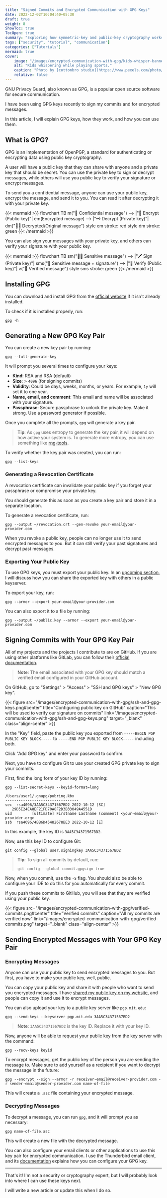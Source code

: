 ```yaml
---
title: "Signed Commits and Encrypted Communication with GPG Keys"
date: 2022-12-02T10:04:40+05:30
draft: true
weight: 8
ShowToc: true
TocOpen: true
summary: "Exploring how symmetric-key and public-key cryptography works by using GPG keys to sign commits and send encrypted messages."
tags: ["security", "tutorial", "communication"]
categories: ["Tutorials"]
mermaid: true
cover:
    image: "/images/encrypted-communication-with-gpg/kids-whisper-banner.jpeg"
    alt: "Kids whispering while playing sports."
    caption: "Photo by [cottonbro studio](https://www.pexels.com/photo/kids-in-active-wear-engaged-in-sports-9654720/)"
    relative: false
---
```


GNU Privacy Guard, also known as GPG, is a popular open source software for secure communication.

I have been using GPG keys recently to sign my commits and for encrypted messages.

In this article, I will explain GPG keys, how they work, and how you can use them.

## What is GPG?

GPG is an implementation of OpenPGP, a standard for authenticating or encrypting data using public key cryptography.

A user will have a public key that they can share with anyone and a private key that should be secret. You can use the private key to sign or decrypt messages, while others will use you public key to verify your signature or encrypt messages.

To send you a confidential message, anyone can use your public key, encrypt the message, and send it to you. You can read it after decrypting it with your private key.

{{< mermaid >}}
flowchart TB
m("👥 Confidential message") --> |"🔐 Encrypt (Public key)"| em(Encrypted message) --> |"🗝️ Decrypt (Private key)"| dm("👨🏽 Decrypted/Original message")
style em stroke: red
style dm stroke: green
{{< /mermaid >}}

You can also sign your messages with your private key, and others can verify your signature with your public key.

{{< mermaid >}}
flowchart TB
sm("👨🏽 Sensitive message") --> |"🖊️ Sign (Private key)"| sms("🔏 Sensitive message + signature") --> |"👥 Verify (Public key)"| v("👥 Verified message")
style sms stroke: green
{{< /mermaid >}}

## Installing GPG

You can download and install GPG from the [official website](https://www.gnupg.org/download/) if it isn't already installed.

To check if it is installed properly, run:

```shell
gpg -h
```

## Generating a New GPG Key Pair

You can create a new key pair by running:

```shell
gpg --full-generate-key
```

It will prompt you several times to configure your keys:

* **Kind**: RSA and RSA (default)
* **Size**: > `4096` (for signing commits)
* **Validity**: Could be days, weeks, months, or years. For example, `1y` will set it to one year.
* **Name, email, and comment**: This email and name will be associated with your signature.
* **Passphrase**: Secure passphrase to unlock the private key. Make it strong. Use a password generator if possible.

Once you complete all the prompts, `gpg` will generate a key pair.

> **Tip**: As `gpg` uses entropy to generate the key pair, it will depend on how active your system is. To generate more entropy, you can use something like [rng-tools](https://www.devmanuals.net/install/ubuntu/ubuntu-12-04-lts-precise-pangolin/install-rng-tools.html).

To verify whether the key pair was created, you can run:

```shell
gpg --list-keys
```

### Generating a Revocation Certificate

A revocation certificate can invalidate your public key if you forget your passphrase or compromise your private key.

You should generate this as soon as you create a key pair and store it in a separate location.

To generate a revocation certificate, run:

```shell
gpg --output ~/revocation.crt --gen-revoke your-email@your-provider.com
```

When you revoke a public key, people can no longer use it to send encrypted messages to you. But it can still verify your past signatures and decrypt past messages.

### Exporting Your Public Key

To use GPG keys, you must export your public key. In an [upcoming section](#encrypting-messages), I will discuss how you can share the exported key with others in a public keyserver.

To export your key, run:

```shell
gpg --armor --export your-email@your-provider.com
```

You can also export it to a file by running:

```shell
gpg --output ~/public.key --armor --export your-email@your-provider.com
```

## Signing Commits with Your GPG Key Pair

All of my projects and the projects I contribute to are on GitHub. If you are using other platforms like GitLab, you can follow their [official documentation](https://docs.gitlab.com/ee/user/project/repository/gpg_signed_commits/#add-a-gpg-key-to-your-account).

> **Note**: The email associated with your GPG key should match a verified email configured in your GitHub account.

On GitHub, go to "Settings" > "Access" > "SSH and GPG keys" > "New GPG key".

{{< figure src="/images/encrypted-communication-with-gpg/ssh-and-gpg-keys.png#center" title="Configuring public key on GitHub" caption="This will be used to verify our signature on commits" link="/images/encrypted-communication-with-gpg/ssh-and-gpg-keys.png" target="_blank" class="align-center" >}}

In the "Key" field, paste the public key you exported from `-----BEGIN PGP PUBLIC KEY BLOCK-----` to `-----END PGP PUBLIC KEY BLOCK-----` including both.

Click "Add GPG key" and enter your password to confirm.

Next, you have to configure Git to use your created GPG private key to sign your commits.

First, find the long form of your key ID by running:

```shell
gpg --list-secret-keys --keyid-format=long
```

```text {title="output"}
/Users/user1/.gnupg/pubring.kbx
---------------------------------
sec  rsa4096/3AA5C34371567BD2 2022-10-12 [SC]
   29D5E24EA8EF21FD70A8F2D3B33049A4551D
uid         [ultimate] Firstname Lastname (comment) <your-email@your-provider.org>
ssb  rsa4096/4BB6D45482678BE3 2022-10-12 [E]
```

In this example, the key ID is `3AA5C34371567BD2`.

Now, use this key ID to configure Git:

```shell
git config --global user.signingkey 3AA5C34371567BD2
```

> **Tip**: To sign all commits by default, run:
> ```shell
> git config --global commit.gpgsign true
> ```

Now, when you commit, use the `-S` flag. You should also be able to configure your IDE to do this for you automatically for every commit.

If you push these commits to GitHub, you will see that they are verified using your public key.

{{< figure src="/images/encrypted-communication-with-gpg/verified-commits.png#center" title="Verified commits" caption="All my commits are verified now" link="/images/encrypted-communication-with-gpg/verified-commits.png" target="_blank" class="align-center" >}}

## Sending Encrypted Messages with Your GPG Key Pair

### Encrypting Messages

Anyone can use your public key to send encrypted messages to you. But first, you have to make your public key, well, public.

You can copy your public key and share it with people who want to send you encrypted messages. I have [shared my public key on my website](/about/#gpg-key), and people can copy it and use it to encrypt messages.

You can also upload your key to a public key server like `pgp.mit.edu`:

```shell
gpg --send-keys --keyserver pgp.mit.edu 3AA5C34371567BD2
```

> **Note**: `3AA5C34371567BD2` is the key ID. Replace it with your key ID.

Now, anyone will be able to request your public key from the key server with the command:

```shell
gpg --recv-keys keyid
```

To encrypt messages, get the public key of the person you are sending the message to. Make sure to add yourself as a recipient if you want to decrypt the message in the future:

```shell
gpg --encrypt --sign --armor -r receiver-email@receiver-provider.com -r sender-email@sender-provider.com name-of-file
```

This will create a `.asc` file containing your encrypted message.

### Decrypting Messages

To decrypt a message, you can run `gpg`, and it will prompt you as necessary:

```shell
gpg name-of-file.asc
```

This will create a new file with the decrypted message.

You can also configure your email clients or other applications to use this key pair for encrypted communication. I use the Thunderbird email client, and its [documentation](https://support.mozilla.org/en-US/kb/openpgp-thunderbird-howto-and-faq#:~:text=To%20use%20OpenPGP%20functionality%20in,copy%20of%20your%20existing%20key.) explains how you can configure your GPG key.

---

That's it! I'm not a security or cryptography expert, but I will probably look into where I can use these keys next.

I will write a new article or update this when I do so.
